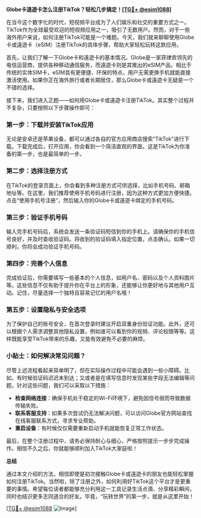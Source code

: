 **Globe卡遠遊卡怎么注册TikTok？轻松几步搞定！[[TG💪+ @esim1088](https://t.me/s/esim1088)]**

在当今这个数字化的时代，短视频平台成为了人们娱乐和社交的重要方式之一。TikTok作为全球最受欢迎的短视频应用之一，吸引了无数用户。然而，对于一些海外用户来说，如何注册TikTok可能是一个难题。今天，我们就来聊聊使用Globe卡或遠遊卡（eSIM）注册TikTok的具体步骤，帮助大家轻松玩转这款应用。

首先，让我们了解一下Globe卡和遠遊卡的基本情况。Globe是一家菲律宾领先的电信运营商，提供各种移动通信服务，而遠遊卡则是其推出的eSIM产品。相比于传统的实体SIM卡，eSIM具有更便捷、环保的特点，用户无需更换手机就能直接激活使用。如果你正在海外旅行或者长期居住，那么Globe卡或遠遊卡无疑是一个不错的选择。

接下来，我们进入正题——如何用Globe卡或遠遊卡注册TikTok。其实整个过程并不复杂，只要按照以下步骤操作即可：

### 第一步：下载并安装TikTok应用

无论是安卓还是苹果设备，都可以通过各自的官方应用商店搜索“TikTok”进行下载。下载完成后，打开应用，你会看到一个简洁直观的界面。这是TikTok为你准备的第一步，也是最简单的一步。

### 第二步：选择注册方式

在TikTok的登录页面上，你会看到多种注册方式可供选择，比如手机号码、邮箱地址等。在这里，我们推荐使用手机号码进行注册，因为这种方式更加方便快捷。点击“使用手机号注册”，然后输入你的Globe卡或遠遊卡绑定的手机号码。

### 第三步：验证手机号码

输入完手机号码后，系统会发送一条验证码短信到你的手机上。请确保你的手机信号良好，并及时查收验证码。将收到的验证码填入指定位置，点击确认。如果一切顺利，你将会成功验证手机号码。

### 第四步：完善个人信息

完成验证后，你需要填写一些基本的个人信息，如用户名、密码以及个人资料图片等。这些信息不仅有助于提升你在平台上的形象，还能够让你更好地与其他用户互动。记住，尽量选择一个独特且容易记忆的用户名哦！

### 第五步：设置隐私与安全选项

为了保护自己的账号安全，在首次登录时建议开启双重身份验证功能。此外，还可以根据个人需求调整其他隐私设置，例如谁可以看到你的视频、评论权限等等。这样既能享受TikTok带来的乐趣，又能有效避免不必要的麻烦。

### 小贴士：如何解决常见问题？

尽管上述流程看起来简单明了，但在实际操作过程中可能会遇到一些小障碍。比如，有时候验证码迟迟未到达；又或者是在填写信息时发现某些字段无法编辑等问题。针对这些问题，我们可以采取以下措施：

- **检查网络连接**：确保手机处于稳定的Wi-Fi环境下，避免因信号弱而导致数据传输失败。
- **联系客服支持**：如果多次尝试仍无法解决问题，可以访问Globe官方网站查找在线客服联系方式，寻求专业帮助。
- **重启设备**：有时候仅仅需要重新启动手机就能恢复正常工作状态。

最后，在整个注册过程中，请务必保持耐心与细心，严格按照提示一步步完成操作。相信不久之后，你就能够顺利加入TikTok大家庭啦！

**总结**

通过本文介绍的方法，相信即使是初次接触Globe卡或遠遊卡的朋友也能轻松掌握如何注册TikTok。当然啦，除了注册之外，如何利用好TikTok这个平台才是更重要的事情。希望每位读者都能够充分利用这一工具记录生活点滴、分享精彩瞬间，同时也结识更多志同道合的好友。毕竟，“玩转世界”的第一步，就是从这里开始！

[[TG💪+ @esim1088](https://t.me/s/esim1088) ![Image](https://i.postimg.cc/4NQfJmqS/Snipaste-2025-05-13-00-14-12.png)]